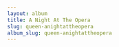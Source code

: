 ```yaml
---
layout: album
title: A Night At The Opera
slug: queen-anightattheopera
album_slug: queen-anightattheopera
---
```

